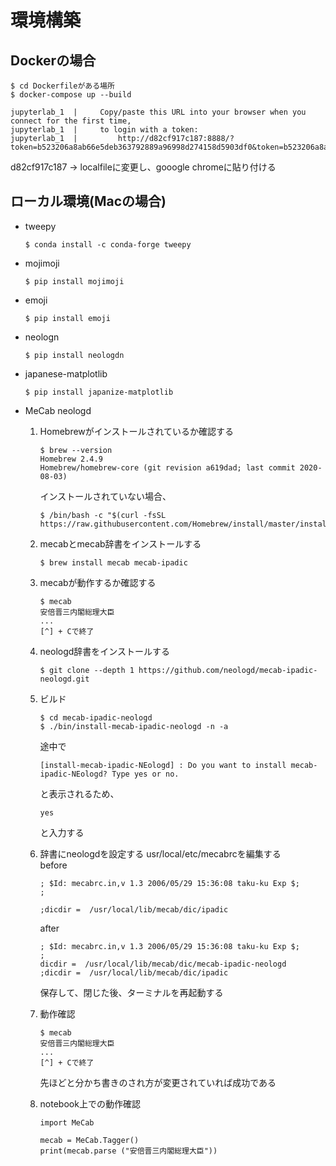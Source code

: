 # 環境構築

## Dockerの場合
```
$ cd Dockerfileがある場所
$ docker-compose up --build
```

```
jupyterlab_1  |     Copy/paste this URL into your browser when you connect for the first time,
jupyterlab_1  |     to login with a token:
jupyterlab_1  |         http://d82cf917c187:8888/?token=b523206a8ab66e5deb363792889a96998d274158d5903df0&token=b523206a8ab66e5deb363792889a96998d274158d5903df0
```
d82cf917c187 -> localfileに変更し、gooogle chromeに貼り付ける

## ローカル環境(Macの場合)
- tweepy
    ```
    $ conda install -c conda-forge tweepy
    ```
- mojimoji
    ```
    $ pip install mojimoji
    ```

- emoji
    ```
    $ pip install emoji
    ```

- neologn
    ```
    $ pip install neologdn
    ```
    
- japanese-matplotlib
    ```
    $ pip install japanize-matplotlib
    ```

- MeCab neologd
    1. Homebrewがインストールされているか確認する  
        ```
        $ brew --version
        Homebrew 2.4.9
        Homebrew/homebrew-core (git revision a619dad; last commit 2020-08-03)
        ```
        インストールされていない場合、
        ```
        $ /bin/bash -c "$(curl -fsSL https://raw.githubusercontent.com/Homebrew/install/master/install.sh)"
        ```
    2.  mecabとmecab辞書をインストールする
        ```
        $ brew install mecab mecab-ipadic
        ```
    3. mecabが動作するか確認する
        ```
        $ mecab
        安倍晋三内閣総理大臣
        ...
        [^] + Cで終了
        ```
    4. neologd辞書をインストールする
        ```
        $ git clone --depth 1 https://github.com/neologd/mecab-ipadic-neologd.git
        ```
    5. ビルド
        ```
        $ cd mecab-ipadic-neologd
        $ ./bin/install-mecab-ipadic-neologd -n -a
        ```
        途中で
        ```
        [install-mecab-ipadic-NEologd] : Do you want to install mecab-ipadic-NEologd? Type yes or no.
        ```
        と表示されるため、
        ```
        yes
        ```
        と入力する
    6. 辞書にneologdを設定する
        usr/local/etc/mecabrcを編集する  
        before
        ```
        ; $Id: mecabrc.in,v 1.3 2006/05/29 15:36:08 taku-ku Exp $;
        ;

        ;dicdir =  /usr/local/lib/mecab/dic/ipadic
        ```

        after
        ```
        ; $Id: mecabrc.in,v 1.3 2006/05/29 15:36:08 taku-ku Exp $;
        ;
        dicdir =  /usr/local/lib/mecab/dic/mecab-ipadic-neologd
        ;dicdir =  /usr/local/lib/mecab/dic/ipadic
        ```
        保存して、閉じた後、ターミナルを再起動する
    7. 動作確認
        ```
        $ mecab
        安倍晋三内閣総理大臣
        ...
        [^] + Cで終了
        ```
        先ほどと分かち書きのされ方が変更されていれば成功である
    8. notebook上での動作確認
        ```
        import MeCab

        mecab = MeCab.Tagger()
        print(mecab.parse ("安倍晋三内閣総理大臣"))
        ```
